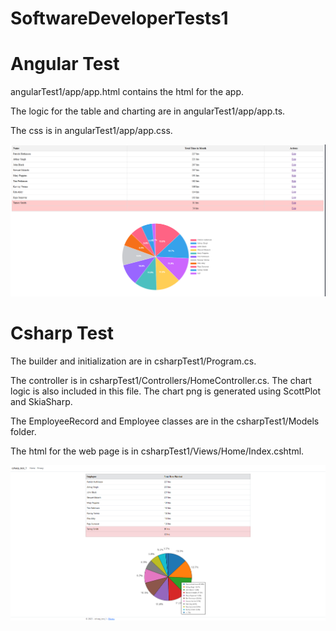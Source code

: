 # SoftwareDeveloperTests1

# Angular Test

angularTest1/app/app.html contains the html for the app. 

The logic for the table and charting are in angularTest1/app/app.ts. 

The css is in angularTest1/app/app.css.


![Angular Test Screenshot](angularTest1Screenshot.PNG)


# Csharp Test

The builder and initialization are in csharpTest1/Program.cs.

The controller is in csharpTest1/Controllers/HomeController.cs. The chart logic is also included in this file. The chart png is generated using ScottPlot and SkiaSharp.

The EmployeeRecord and Employee classes are in the csharpTest1/Models folder.

The html for the web page is in csharpTest1/Views/Home/Index.cshtml.


![C# Test Screenshot](csharpTest1Screenshot.PNG)
